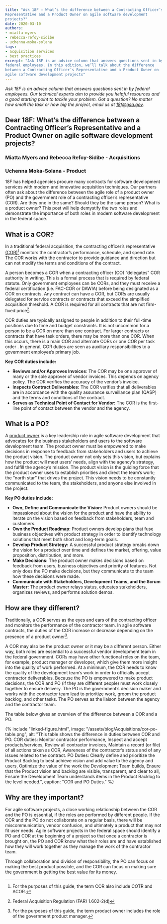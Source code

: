 ```yaml
---
title: "Ask 18F — What’s the difference between a Contracting Officer’s
Representative and a Product Owner on agile software development
projects?"
date: 2020-03-10
authors:
- miatta-myers
- rebecca-refoy-sidibe
- uchenna-moka-solana
tags:
- acquisition services
- best practices
excerpt: "Ask 18F is an advice column that answers questions sent in by
federal employees. In this edition, we’ll talk about the difference
between a Contracting Officer’s Representative and a Product Owner on
agile software development projects"
---
```


_Ask 18F is an advice column that answers questions sent in by federal
employees. Our technical experts aim to provide you helpful resources
and a good starting point to tackle your problem. Got a question? No
matter how small the task or how big the project, email us at [18f@gsa.gov](mailto:18f@gsa.gov)._

## Dear 18F: What’s the difference between a Contracting Officer’s Representative and a Product Owner on agile software development projects?

### Miatta Myers and Rebecca Refoy-Sidibe - Acquisitions

### Uchenna Moka-Solana - Product

18F has helped agencies procure many contracts for software development
services with modern and innovative acquisition techniques. Our partners
often ask about the difference between the agile role of a product owner
(PO) and the government role of a contracting officer’s representative
(COR). Are they one in the same? Should they be the same person? What is
a product owner? This post will help demystify the two roles and
demonstrate the importance of both roles in modern software development
in the federal space.

## What is a COR?

In a traditional federal acquisition, the contracting officer’s
representative
[(COR)](https://www.acquisition.gov/content/part-2-definitions-words-and-terms#i1125357)[^1]
monitors the contractor’s performance, schedule, and spend rate. The COR
works with the contractor to provide guidance and direction but can not
modify the terms and conditions of the contract.

A person becomes a COR when a contracting officer (CO) “delegates” COR
authority in writing. This is a formal process that is required by
federal statute. Only government employees can be CORs, and they must
receive a federal certification (i.e. FAC-COR or DAWIA) before being
designated as a COR on contracts. Any contract can have a COR, but CORs
are usually delegated for service contracts or contracts that exceed the
simplified acquisition threshold. A COR is required for all contracts
that are not firm-fixed price[^2].

COR duties are typically assigned to people in addition to their
full-time positions due to time and budget constraints. It is not
uncommon for a person to be a COR on more than one contract. For larger
contracts or contracts that have task orders, there may be more than one
COR. When this occurs, there is a main COR and alternate CORs or one COR
per task order . In general, COR duties are seen as auxiliary
responsibilities to a government employee’s primary job.

**Key COR duties include:**

- **Reviews and/or Approves Invoices**: The COR may be one approver of many or the sole approver of vendor invoices. This depends on agency policy. The COR verifies the accuracy of the vendor’s invoice.
- **Inspects Contract Deliverables:** The COR verifies that all deliverables are in accordance with the quality assurance surveillance plan (QASP) and the terms and conditions of the contract.
- **Serves as Technical Point of Contact for Vendor:** The COR is the first-line point of contact between the vendor and the agency.

## What is a PO?

A [product owner](https://guides.18f.gov/agile/agile-lexicon/) is a key
leadership role in agile software development that advocates for the
business stakeholders and users to the software development team. The
product owner must be empowered to make decisions in response to
feedback from stakeholders and users to achieve the product vision. The
product owner not only sets this vision, but explains how the product
will meet users’ needs, align with the agency’s strategy, and fulfill
the agency’s mission. The product vision is the guiding force that the
product owner uses to establish priorities and direct the team’s work;
the “north star” that drives the project. This vision needs to be
constantly communicated to the team, the stakeholders, and anyone else
involved in the project.

**Key PO duties include:**

- **Own, Define and Communicate the Vision:** Product owners should be impassioned about the vision for the product and have the ability to iterate on the vision based on feedback from stakeholders, team and customers.
- **Own the Product Roadmap:** Product owners develop plans that fuse business objectives with product strategy in order to identify technology solutions that meet both short and long-term goals.
- **Develop Product Strategy:** A successful product strategy breaks down the vision for a product over time and defines the market, offering, value proposition, distribution, and more.
- **Make Decisions:** The product owner makes decisions based on feedback from users, business objectives and priority of features. Not only does the PO make decisions, but they communicate to the team how these decisions were made.
- **Communicate with Stakeholders, Development Teams, and the Scrum Master:** The product owner relays status, educates stakeholders, organizes reviews, and performs solution demos.

## How are they different?

Traditionally, a COR serves as the eyes and ears of the contracting
officer and monitors the performance of the contractor team. In agile
software contracts, the duties of the COR increase or decrease depending
on the presence of a product owner[^3].

A COR may also be the product owner or it may be a different person.
Either way, both roles are essential to a successful vendor development
team in the federal government. CORs may have other functional roles on
the team, for example, product manager or developer, which give them
more insight into the quality of work performed. At a minimum, the COR
needs to know the quality of the development team’s work in order to
officially accept contractor deliverables. Because the PO is empowered
to make product decisions, the COR and PO (if they are different people)
must work closely together to ensure delivery. The PO is the
government’s decision maker and works with the contractor team lead to
prioritize work, groom the product backlog, and other tasks. The PO
serves as the liaison between the agency and the contractor team.

The table below gives an overview of the difference between a COR and a
PO.

{% include "linked-figure.html",
     image: "/assets/blog/Acquisitions/cor-po-table.png",
     alt: "This table shows the difference in duties between COR and PO. COR duties: Monitor contractor performance, Inspect and accept products/services, Review all contractor invoices, Maintain a record (or file) of all actions taken as COR, Awareness of the contractor’s status and of any issues related to the contract. PO Duties: Clearly define and prioritize the Product Backlog to best achieve vision and add value to the agency and users, Optimize the value of the work the Development Team builds, Ensure that the Product vision and backlog are visible, transparent, and clear to all, Ensure the Development Team understands items in the Product Backlog to the level needed.",
     caption: "COR and PO Duties." %}

## Why are they important?

For agile software projects, a close working relationship between the
COR and the PO is essential, if the roles are performed by different
people. If the COR and the PO do not collaborate on a regular basis,
there will be miscommunication, vendor confusion, and ultimately a
product that may not fit user needs. Agile software projects in the
federal space should identify a PO and COR at the beginning of a project
so that once a contractor is brought on, the PO and COR know what their
roles are and have established how they will work together as they
manage the work of the contractor team.

Through collaboration and division of responsibility, the PO can focus
on making the best product possible, and the COR can focus on making
sure the government is getting the best value for its money.

[^1]: For the purposes of this guide, the term COR also include COTR and ACOR.

[^2]: Federal Acquisition Regulation (FAR) 1.602-2(d)

[^3]: For the purposes of this guide, the term product owner includes the role of the government product manager.
